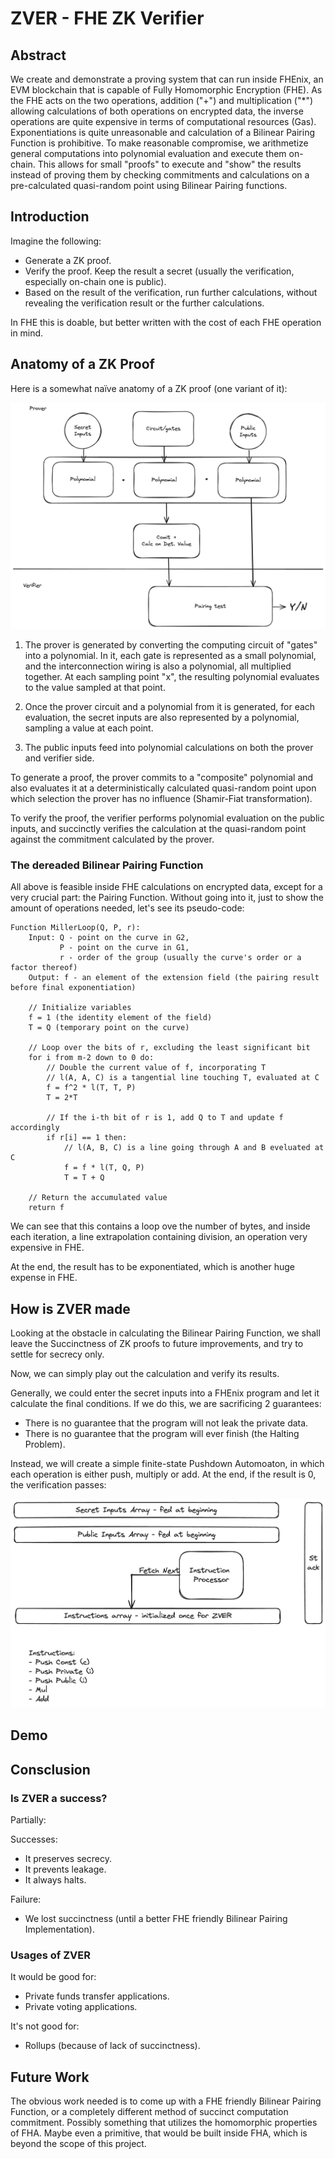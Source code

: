 # ZVER - FHE ZK Verifier

## Abstract

We create and demonstrate a proving system that can run inside FHEnix, an EVM blockchain that is capable of Fully Homomorphic Encryption (FHE). As the FHE acts on the two operations, addition ("+") and multiplication ("*") allowing calculations of both operations on encrypted data, the inverse operations are quite expensive in terms of computational resources (Gas). Exponentiations is quite unreasonable and calculation of a Bilinear Pairing Function is prohibitive. To make reasonable compromise, we
arithmetize general computations into polynomial evaluation and execute them on-chain. This allows for small "proofs" to execute and
"show" the results instead of proving them by checking commitments
and calculations on a pre-calculated quasi-random point using Bilinear Pairing functions.

## Introduction

Imagine the following:
- Generate a ZK proof.
- Verify the proof. Keep the result a secret (usually the verification, especially on-chain one is public).
- Based on the result of the verification, run further calculations,
without revealing the verification result or the further calculations.

In FHE this is doable, but better written with the cost of each FHE
operation in mind.

## Anatomy of a ZK Proof

Here is a somewhat naïve anatomy of a ZK proof (one variant of it):

![Anatomy of ZK Prof](./docs/anatomy.png)

1. The prover is generated by converting the computing circuit of "gates" into a polynomial. In it, each gate is represented as a small polynomial, and the interconnection wiring is also a polynomial, all multiplied together. At each sampling point "x",
the resulting polynomial evaluates to the value sampled at that point. 

2. Once the prover circuit and a polynomial from it is generated,
for each evaluation, the secret inputs are also represented by a polynomial, sampling a value at each point.

3. The public inputs feed into polynomial calculations on both the
prover and verifier side.

To generate a proof, the prover commits to a "composite" polynomial and also evaluates it at a deterministically calculated
quasi-random point upon which selection the prover has no influence (Shamir-Fiat transformation).

To verify the proof, the verifier performs polynomial evaluation on
the public inputs, and succinctly verifies the calculation at the
quasi-random point against the commitment calculated by the prover.

### The dereaded Bilinear Pairing Function

All above is feasible inside FHE calculations on encrypted data, except for a very crucial part: the Pairing Function. Without going into it, just to show the amount of operations needed, let's see its pseudo-code:
```
Function MillerLoop(Q, P, r):
    Input: Q - point on the curve in G2,
           P - point on the curve in G1,
           r - order of the group (usually the curve's order or a factor thereof)
    Output: f - an element of the extension field (the pairing result before final exponentiation)

    // Initialize variables
    f = 1 (the identity element of the field)
    T = Q (temporary point on the curve)

    // Loop over the bits of r, excluding the least significant bit
    for i from m-2 down to 0 do:
        // Double the current value of f, incorporating T
        // l(A, A, C) is a tangential line touching T, evaluated at C
        f = f^2 * l(T, T, P)
        T = 2*T

        // If the i-th bit of r is 1, add Q to T and update f accordingly
        if r[i] == 1 then:
            // l(A, B, C) is a line going through A and B eveluated at C
            f = f * l(T, Q, P)
            T = T + Q

    // Return the accumulated value
    return f

```

We can see that this contains a loop ove the number of bytes, and inside each iteration, a line extrapolation containing division, an operation very expensive in FHE.

At the end, the result has to be exponentiated, which is another huge expense in FHE.

## How is ZVER made

Looking at the obstacle in calculating the Bilinear Pairing Function, we shall leave the Succinctness of ZK proofs to future improvements, and try to settle for secrecy only.

Now, we can simply play out the calculation and
verify its results.

Generally, we could enter the secret inputs into a FHEnix program and let it calculate the final conditions. If we do this, we are sacrificing 2 guarantees:
- There is no guarantee that the program will not leak the private data.
- There is no guarantee that the program will ever finish (the Halting Problem).

Instead, we will create a simple finite-state Pushdown Automoaton, in which each operation is either push, multiply or add. At the end, if the result is $0$, the verification passes:

![ZVER](./docs/zver.png)

## Demo


## Consclusion

### Is ZVER a success? 

Partially:

Successes:
- It preserves secrecy.
- It prevents leakage.
- It always halts.

Failure:
- We lost succinctness (until a better FHE friendly Bilinear Pairing Implementation).

### Usages of ZVER

It would be good for:
- Private funds transfer applications.
- Private voting applications.

It's not good for:
- Rollups (because of lack of succinctness).

## Future Work

The obvious work needed is to come up with a FHE friendly Bilinear Pairing Function, or a completely different method of succinct computation commitment. Possibly something that utilizes the homomorphic properties of FHA. Maybe even a primitive, that would be built inside FHA, which is beyond the scope of this project.